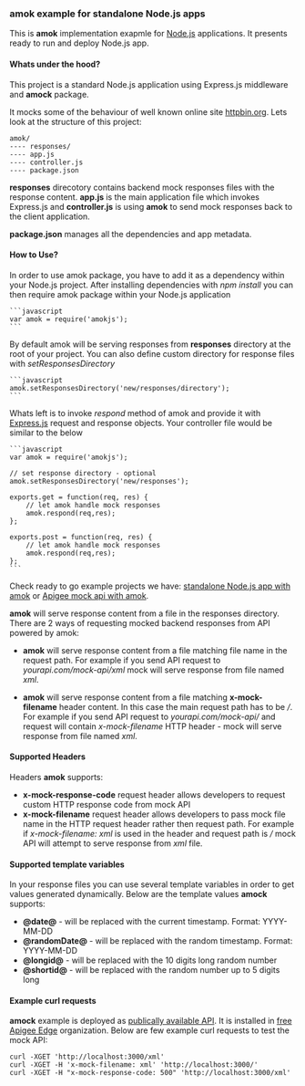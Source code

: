### amok example for standalone Node.js apps


This is **amok** implementation exapmle for [Node.js](https://nodejs.org/) applications. It presents ready to run and deploy Node.js app.


#### Whats under the hood?

This project is a standard Node.js application using Express.js middleware and **amock** package.

It mocks some of the behaviour of well known online site [httpbin.org](http://httpbin.org/). Lets look at the structure of this project:

	amok/
	---- responses/
	---- app.js
	---- controller.js	
	---- package.json
	
	
**responses** direcotory contains backend mock responses files with the response content. **app.js** is the main application file which invokes Express.js and **controller.js** is using **amok** to send mock responses back to the client application.

**package.json** manages all the dependencies and app metadata.


#### How to Use?

In order to use amok package, you have to add it as a dependency within your Node.js project. After installing dependencies with *npm install* you can then require amok package within your Node.js application

	```javascript
	var amok = require('amokjs');
	``` 

By default amok will be serving responses from **responses** directory at the root of your project. You can also define custom directory for response files with *setResponsesDirectory*

	```javascript
	amok.setResponsesDirectory('new/responses/directory');
	```  

Whats left is to invoke *respond* method of amok and provide it with [Express.js](http://expressjs.com/) request and response objects. Your controller file would be similar to the below

	```javascript	
	var amok = require('amokjs');
	
	// set response directory - optional
	amok.setResponsesDirectory('new/responses');
	
	exports.get = function(req, res) {
		// let amok handle mock responses
		amok.respond(req,res);
	};
	
	exports.post = function(req, res) {
		// let amok handle mock responses
		amok.respond(req,res);
	};
	```

Check ready to go example projects we have: [standalone Node.js app with amok](examples/standalone-amok) or [Apigee mock api with amok](examples/apigee-amok).

**amok** will serve response content from a file in the responses directory. There are 2 ways of requesting mocked backend responses from API powered by amok:

* **amok** will serve response content from a file matching file name in the request path. For example if you send API request to *yourapi.com/mock-api/xml* mock will serve response from file named *xml*.

* **amok** will serve response content from a file matching **x-mock-filename** header content. In this case the main request path has to be */*. For example if you send API request to *yourapi.com/mock-api/* and request will contain *x-mock-filename* HTTP header - mock will serve response from file named *xml*.

#### Supported Headers

Headers **amok** supports:

* **x-mock-response-code** request header allows developers to request custom HTTP response code from mock API
* **x-mock-filename** request header allows developers to pass mock file name in the HTTP request header rather then request path. For example if *x-mock-filename: xml* is used in the header and request path is */* mock API will attempt to serve response from *xml* file.

#### Supported template variables

In your response files you can use several template variables in order to get values generated dynamically. Below are the template values **amock** supports:

* **@date@** - will be replaced with the current timestamp. Format: YYYY-MM-DD
* **@randomDate@** - will be replaced with the random timestamp. Format: YYYY-MM-DD
* **@longid@** - will be replaced with the 10 digits long random number
* **@shortid@** - will be replaced with the random number up to 5 digits long

#### Example curl requests

**amock** example is deployed as [publically available API](http://importantorganization-test.apigee.net/mock-api/about). It is installed in [free Apigee Edge](https://accounts.apigee.com/accounts/sign_up) organization. Below are few example curl requests to test the mock API:

	curl -XGET 'http://localhost:3000/xml'
	curl -XGET -H 'x-mock-filename: xml' 'http://localhost:3000/'
	curl -XGET -H "x-mock-response-code: 500" 'http://localhost:3000/xml'